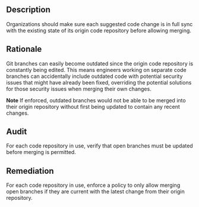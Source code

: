 ## Description

Organizations should make sure each suggested code change is in full sync with the existing state of its origin code repository before allowing merging.

## Rationale

Git branches can easily become outdated since the origin code repository is constantly being edited. This means engineers working on separate code branches can accidentally include outdated code with potential security issues that might have already been fixed, overriding the potential solutions for those security issues when merging their own changes.

**Note** If enforced, outdated branches would not be able to be merged into their origin repository without first being updated to contain any recent changes.

## Audit

For each code repository in use, verify that open branches must be updated before merging is permitted.

## Remediation

For each code repository in use, enforce a policy to only allow merging open branches if they are current with the latest change from their origin repository.
